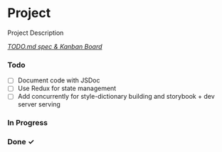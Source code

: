 # Project

Project Description

<em>[TODO.md spec & Kanban Board](https://bit.ly/3fCwKfM)</em>

### Todo

- [ ] Document code with JSDoc  
- [ ] Use Redux for state management  
- [ ] Add concurrently for style-dictionary building and storybook + dev server serving  

### In Progress


### Done ✓


